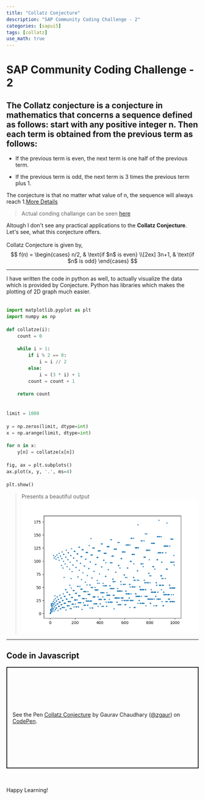 ```yaml
---
title: "Collatz Conjecture"
description: "SAP Community Coding Challenge - 2"
categories: [sapui5]
tags: [collatz]
use_math: true
---
```


# SAP Community Coding Challenge - 2

## The Collatz conjecture is a conjecture in mathematics that concerns a sequence defined as follows: start with any positive integer n. Then each term is obtained from the previous term as follows: 

- If the previous term is even, the next term is one half of the previous term. 

- If the previous term is odd, the next term is 3 times the previous term plus 1. 

The conjecture is that no matter what value of n, the sequence will always reach 1.[More Details](https://en.wikipedia.org/wiki/Collatz_conjecture)

> Actual conding challange can be seen [here](https://blogs.sap.com/2020/04/27/sap-community-coding-challenge-nr.2/)


Altough I don't see any practical applications to the **Collatz Conjecture**. Let's see, what this conjecture offers.
<br><br>Collatz Conjecture is given by,
$$
    f(n) =
\begin{cases}
n/2,  & \text{if $n$ is even} \\[2ex]
3n+1, & \text{if $n$ is odd}
\end{cases}
$$

<hr>
I have written the code in python as well, to actually visualize the data which is provided by Conjecture. Python has libraries which makes the plotting of 2D graph much easier.

```python

import matplotlib.pyplot as plt
import numpy as np

def collatze(i):
    count = 0

    while i > 1:
        if i % 2 == 0:
            i = i // 2
        else:
            i = (3 * i) + 1
        count = count + 1

    return count


limit = 1000

y = np.zeros(limit, dtype=int)
x = np.arange(limit, dtype=int)

for n in x:
    y[n] = collatze(x[n])

fig, ax = plt.subplots()
ax.plot(x, y, '.', ms=4)

plt.show()


```
> Presents a beautiful output
![](/images/Fiori/20200503/Figure_1.png)
<Hr>

## Code in Javascript

<p class="codepen" data-height="265" data-theme-id="light" data-default-tab="js,result" data-user="zgaur" data-slug-hash="YzyEVqQ" style="height: 265px; box-sizing: border-box; display: flex; align-items: center; justify-content: center; border: 2px solid; margin: 1em 0; padding: 1em;" data-pen-title="Collatz Conjecture">
  <span>See the Pen <a href="https://codepen.io/zgaur/pen/YzyEVqQ">
  Collatz Conjecture</a> by Gaurav Chaudhary (<a href="https://codepen.io/zgaur">@zgaur</a>)
  on <a href="https://codepen.io">CodePen</a>.</span>
</p>
<script async src="https://static.codepen.io/assets/embed/ei.js"></script>
<br><BR>
Happy Learning!